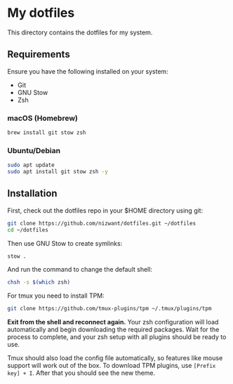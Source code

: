 # My dotfiles

This directory contains the dotfiles for my system.

## Requirements

Ensure you have the following installed on your system:

- Git  
- GNU Stow  
- Zsh  

### macOS (Homebrew)

```bash
brew install git stow zsh
```

### Ubuntu/Debian

```bash
sudo apt update
sudo apt install git stow zsh -y
```

## Installation

First, check out the dotfiles repo in your $HOME directory using git:

```bash
git clone https://github.com/nizwant/dotfiles.git ~/dotfiles
cd ~/dotfiles
```

Then use GNU Stow to create symlinks:

```bash
stow .
```

And run the command to change the default shell:

```bash
chsh -s $(which zsh)
```

For tmux you need to install TPM:

```bash
git clone https://github.com/tmux-plugins/tpm ~/.tmux/plugins/tpm
```

**Exit from the shell and reconnect again.** Your zsh configuration will load automatically and begin downloading the required packages. Wait for the process to complete, and your zsh setup with all plugins should be ready to use.

Tmux should also load the config file automatically, so features like mouse support will work out of the box. To download TPM plugins, use `[Prefix key] + I`. After that you should see the new theme.
